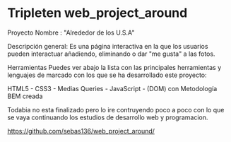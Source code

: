# Tripleten web_project_around

Proyecto Nombre : "Alrededor de los U.S.A" 

Descripción general:
Es una página interactiva en la que los usuarios pueden interactuar añadiendo, eliminando o dar "me gusta" a las fotos. 

Herramientas
Puedes ver abajo la lista con las principales herramientas y lenguajes de marcado con los que se ha desarrollado este proyecto:

HTML5 - CSS3 - Medias Queries - JavaScript - (DOM) con  Metodología BEM creada 

Todabia no esta finalizado pero lo ire contruyendo poco a poco con lo que se vaya continuando los estudios de desarrollo web y programacion.

https://github.com/sebas136/web_project_around/
